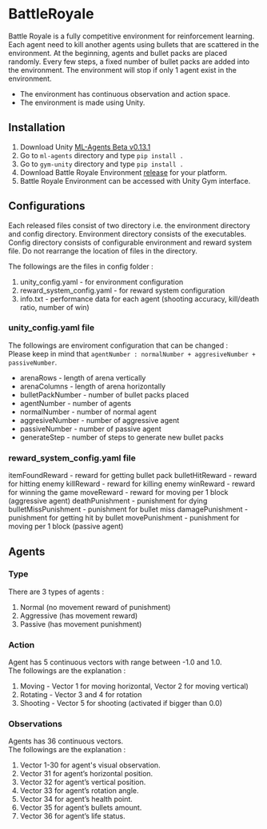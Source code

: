 # BattleRoyale
Battle Royale is a fully competitive environment for reinforcement learning. Each agent need to kill another agents using bullets that are scattered in the environment. At the beginning, agents and bullet packs are placed randomly. Every few steps, a fixed number of bullet packs are added into the environment. The environment will stop if only 1 agent exist in the environment.

* The environment has continuous observation and action space.  
* The environment is made using Unity.

## Installation
1. Download Unity [ML-Agents Beta v0.13.1](https://github.com/Unity-Technologies/ml-agents/releases/tag/0.13.1)
2. Go to `ml-agents` directory and type `pip install .`
3. Go to `gym-unity` directory and type `pip install .`
4. Download Battle Royale Environment [release](https://github.com/adhipradhana/BattleRoyale/releases/tag/1.0) for your platform.
5. Battle Royale Environment can be accessed with Unity Gym interface.

## Configurations
Each released files consist of two directory i.e. the environment directory and config directory. Environment directory consists of the executables. Config directory consists of configurable environment and reward system file. Do not rearrange the location of files in the directory. 

The followings are the files in config folder :
1. unity_config.yaml - for environment configuration
2. reward_system_config.yaml - for reward system configuration
3. info.txt - performance data for each agent (shooting accuracy, kill/death ratio, number of win)

### unity_config.yaml file
The followings are enviroment configuration that can be changed :  
Please keep in mind that `agentNumber : normalNumber + aggresiveNumber + passiveNumber`.
* arenaRows - length of arena vertically
* arenaColumns - length of arena horizontally
* bulletPackNumber - number of bullet packs placed
* agentNumber - number of agents
* normalNumber - number of normal agent
* aggresiveNumber - number of aggressive agent
* passiveNumber - number of passive agent
* generateStep - number of steps to generate new bullet packs

### reward_system_config.yaml file
itemFoundReward - reward for getting bullet pack
bulletHitReward - reward for hitting enemy
killReward - reward for killing enemy
winReward - reward for winning the game
moveReward - reward for moving per 1 block (aggressive agent)
deathPunishment - punishment for dying 
bulletMissPunishment - punishment for bullet miss
damagePunishment - punishment for getting hit by bullet
movePunishment - punishment for moving per 1 block (passive agent)

## Agents
### Type
There are 3 types of agents :
1. Normal (no movement reward of punishment)
2. Aggressive (has movement reward)
3. Passive (has movement punishment)

### Action
Agent has 5 continuous vectors with range between -1.0 and 1.0.  
The followings are the explanation : 
1. Moving - Vector 1 for moving horizontal, Vector 2 for moving vertical)
2. Rotating - Vector 3 and 4 for rotation
3. Shooting - Vector 5 for shooting (activated if bigger than 0.0)

### Observations
Agents has 36 continuous vectors.  
The followings are the explanation :
1. Vector 1-30 for agent's visual observation.
2. Vector 31 for agent’s horizontal position.
3. Vector 32 for agent’s vertical position.
4. Vector 33 for agent’s rotation angle.
5. Vector 34 for agent’s health point.
6. Vector 35 for agent’s bullets amount.
7. Vector 36 for agent’s life status.



